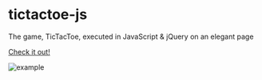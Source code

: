 # tictactoe-js
The game, TicTacToe, executed in JavaScript & jQuery on an elegant page

[Check it out!](https://lucaschilders.github.io/tictactoe-js/)

![example](http://i.imgur.com/tFT63BU.png)
